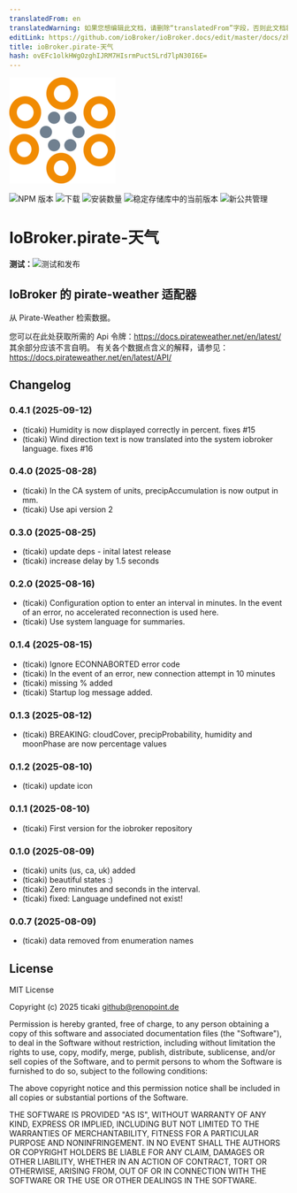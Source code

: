 ```yaml
---
translatedFrom: en
translatedWarning: 如果您想编辑此文档，请删除“translatedFrom”字段，否则此文档将再次自动翻译
editLink: https://github.com/ioBroker/ioBroker.docs/edit/master/docs/zh-cn/adapterref/iobroker.pirate-weather/README.md
title: ioBroker.pirate-天气
hash: ovEFc1olkHWgOzghIJRM7HIsrmPuct5Lrd7lpN30I6E=
---
```

![标识](../../../en/adapterref/iobroker.pirate-weather/admin/pirate-weather.png)

![NPM 版本](https://img.shields.io/npm/v/iobroker.pirate-weather.svg)
![下载](https://img.shields.io/npm/dm/iobroker.pirate-weather.svg)
![安装数量](https://iobroker.live/badges/pirate-weather-installed.svg)
![稳定存储库中的当前版本](https://iobroker.live/badges/pirate-weather-stable.svg)
![新公共管理](https://nodei.co/npm/iobroker.pirate-weather.png?downloads=true)

# IoBroker.pirate-天气
**测试：**![测试和发布](https://github.com/ticaki/ioBroker.pirate-weather/workflows/Test%20and%20Release/badge.svg)

## IoBroker 的 pirate-weather 适配器
从 Pirate-Weather 检索数据。

您可以在此处获取所需的 Api 令牌：https://docs.pirateweather.net/en/latest/ 其余部分应该不言自明。
有关各个数据点含义的解释，请参见：https://docs.pirateweather.net/en/latest/API/

## Changelog

<!--
    Placeholder for the next version (at the beginning of the line):
    ### **WORK IN PROGRESS**
-->
### 0.4.1 (2025-09-12)
- (ticaki) Humidity is now displayed correctly in percent.  fixes #15
- (ticaki) Wind direction text is now translated into the system iobroker language. fixes #16

### 0.4.0 (2025-08-28)
- (ticaki) In the CA system of units, precipAccumulation is now output in mm.
- (ticaki) Use api version 2

### 0.3.0 (2025-08-25)
- (ticaki) update deps - inital latest release
- (ticaki) increase delay by 1.5 seconds

### 0.2.0 (2025-08-16)
- (ticaki) Configuration option to enter an interval in minutes. In the event of an error, no accelerated reconnection is used here.
- (ticaki) Use system language for summaries.

### 0.1.4 (2025-08-15)
- (ticaki) Ignore ECONNABORTED error code
- (ticaki) In the event of an error, new connection attempt in 10 minutes
- (ticaki) missing % added
- (ticaki) Startup log message added.

### 0.1.3 (2025-08-12)
- (ticaki) BREAKING: cloudCover, precipProbability, humidity and moonPhase are now percentage values

### 0.1.2 (2025-08-10)
- (ticaki) update icon

### 0.1.1 (2025-08-10)
- (ticaki) First version for the iobroker repository

### 0.1.0 (2025-08-09)
- (ticaki) units (us, ca, uk) added
- (ticaki) beautiful states :)
- (ticaki) Zero minutes and seconds in the interval.
- (ticaki) fixed: Language undefined not exist!

### 0.0.7 (2025-08-09)
- (ticaki) data removed from enumeration names

## License

MIT License

Copyright (c) 2025 ticaki <github@renopoint.de>

Permission is hereby granted, free of charge, to any person obtaining a copy
of this software and associated documentation files (the "Software"), to deal
in the Software without restriction, including without limitation the rights
to use, copy, modify, merge, publish, distribute, sublicense, and/or sell
copies of the Software, and to permit persons to whom the Software is
furnished to do so, subject to the following conditions:

The above copyright notice and this permission notice shall be included in all
copies or substantial portions of the Software.

THE SOFTWARE IS PROVIDED "AS IS", WITHOUT WARRANTY OF ANY KIND, EXPRESS OR
IMPLIED, INCLUDING BUT NOT LIMITED TO THE WARRANTIES OF MERCHANTABILITY,
FITNESS FOR A PARTICULAR PURPOSE AND NONINFRINGEMENT. IN NO EVENT SHALL THE
AUTHORS OR COPYRIGHT HOLDERS BE LIABLE FOR ANY CLAIM, DAMAGES OR OTHER
LIABILITY, WHETHER IN AN ACTION OF CONTRACT, TORT OR OTHERWISE, ARISING FROM,
OUT OF OR IN CONNECTION WITH THE SOFTWARE OR THE USE OR OTHER DEALINGS IN THE
SOFTWARE.